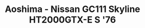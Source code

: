 ---
layout: product
title: "Aoshima - Nissan GC111 Skyline HT2000GTX-E S '76"
price: "TBA" 
desc: "N/A"
img_path: "/assets/img/AO53515.webp"
brand: "N/A"
available: false
special_offer: false
new: false
soon: false
cat: "010000"
subcat: "013700"
subsubcat: "0N/A"
sifra: "AO53515"
popular: false
---
